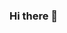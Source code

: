 ### Hi there 👋




<!--
**J-Jumanah/J-Jumanah** is a ✨ _special_ ✨ repository because its `README.md` (this file) appears on your GitHub profile.

Here are some ideas to get you started:

- 🔭 I’m currently working on ...
- 🌱 I’m currently learning ...
- 👯 I’m looking to collaborate on ...
- 🤔 I’m looking for help with ...
- 💬 Ask me about ...
- 📫 How to reach me: ...
- 💞️ I’m looking to collaborate on ...
- 😄 Pronouns: ...
- ⚡ Fun fact: ...


- 👯 I’m Jumanah Jan
- 👀 I’m interested in front-end design 
- 🌱 I’m currently learning HTML, CSS & Java Script
- 🔭 I’m currently working on my Senior Project
- 📫 How to reach me: j.jumanah99@gmail.com
-->


